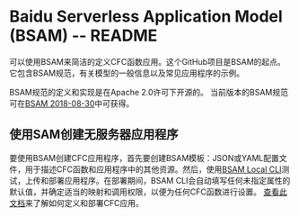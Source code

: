 # Baidu Serverless Application Model (BSAM) -- README
可以使用BSAM来简洁的定义CFC函数应用。这个GitHub项目是BSAM的起点。 它包含BSAM规范，有关模型的一般信息以及常见应用程序的示例。

BSAM规范的定义和实现是在Apache 2.0许可下开源的。 当前版本的BSAM规范可在[BSAM 2018-08-30](versions/2018-08-30.md)中可获得。

## 使用SAM创建无服务器应用程序
要使用BSAM创建CFC应用程序，首先要创建BSAM模板：JSON或YAML配置文件，用于描述CFC函数和应用程序中的其他资源。然后，使用[BSAM Local CLI](https://github.com/bcelabs/bce-sam-cli)测试，上传和部署应用程序。在部署期间，BSAM CLI会自动填写任何未指定属性的默认值，并确定适当的映射和调用权限，以便为任何CFC函数进行设置。
[查看此文档](HOWTO.md)来了解如何定义和部署CFC应用。